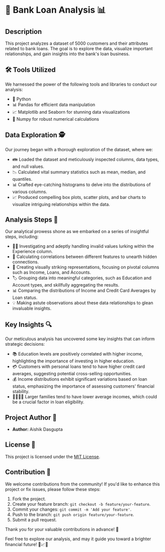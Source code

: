 # 🏦 Bank Loan Analysis 📊

## Description

This project analyzes a dataset of 5000 customers and their attributes related to bank loans. The goal is to explore the data, visualize important relationships, and gain insights into the bank's loan business.

## 🛠️ Tools Utilized

We harnessed the power of the following tools and libraries to conduct our analysis:

- 🐍 Python
- 📊 Pandas for efficient data manipulation
- 📈 Matplotlib and Seaborn for stunning data visualizations
- 🔢 Numpy for robust numerical calculations

## Data Exploration 🕵️

Our journey began with a thorough exploration of the dataset, where we:

- 👪 Loaded the dataset and meticulously inspected columns, data types, and null values.
- 📉 Calculated vital summary statistics such as mean, median, and quantiles.
- 📊 Crafted eye-catching histograms to delve into the distributions of various columns.
- 📈 Produced compelling box plots, scatter plots, and bar charts to visualize intriguing relationships within the data.

## Analysis Steps 🧐

Our analytical prowess shone as we embarked on a series of insightful steps, including:

- 🕵️‍♂️ Investigating and adeptly handling invalid values lurking within the Experience column.
- 🔬 Calculating correlations between different features to unearth hidden connections.
- 🎯 Creating visually striking representations, focusing on pivotal columns such as Income, Loans, and Accounts.
- 🏷 Grouping data into meaningful categories, such as Education and Account types, and skillfully aggregating the results.
- 📊 Comparing the distributions of Income and Credit Card Averages by Loan status.
- 💡 Making astute observations about these data relationships to glean invaluable insights.

## Key Insights 🔍

Our meticulous analysis has uncovered some key insights that can inform strategic decisions:

- 📚 Education levels are positively correlated with higher income, highlighting the importance of investing in higher education.
- 💳 Customers with personal loans tend to have higher credit card averages, suggesting potential cross-selling opportunities.
- 💰 Income distributions exhibit significant variations based on loan status, emphasizing the importance of assessing customers' financial stability.
- 👨‍👩‍👦‍👦 Larger families tend to have lower average incomes, which could be a crucial factor in loan eligibility.

## Project Author 📝

- **Author:** Aishik Dasgupta

## License 📜

This project is licensed under the [MIT License](LICENSE.md).

## Contribution 🤝

We welcome contributions from the community! If you'd like to enhance this project or fix issues, please follow these steps:

1. Fork the project.
2. Create your feature branch: `git checkout -b feature/your-feature`.
3. Commit your changes: `git commit -m 'Add your feature'`.
4. Push to the branch: `git push origin feature/your-feature`.
5. Submit a pull request.

Thank you for your valuable contributions in advance! 🙌

Feel free to explore our analysis, and may it guide you toward a brighter financial future! 🚀📈💼
